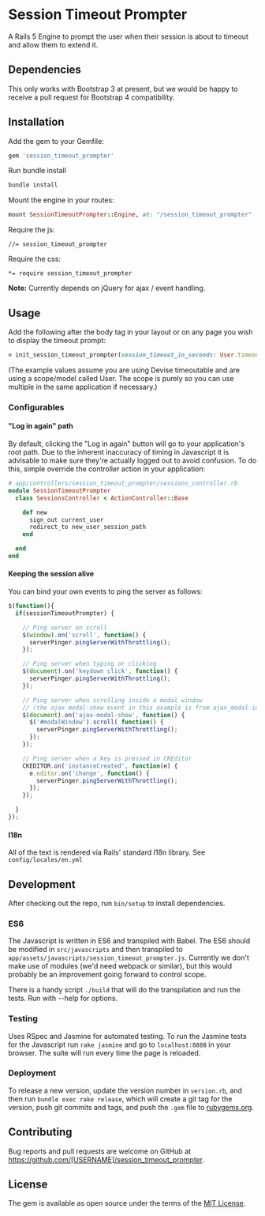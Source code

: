 # Session Timeout Prompter

A Rails 5 Engine to prompt the user when their session is about to timeout and allow them to extend it.

## Dependencies

This only works with Bootstrap 3 at present, but we would be happy to receive a pull request for Bootstrap 4 compatibility.

## Installation

Add the gem to your Gemfile:

```ruby
gem 'session_timeout_prompter'
```

Run bundle install

```ruby
bundle install
```

Mount the engine in your routes:

```ruby
mount SessionTimeoutPrompter::Engine, at: "/session_timeout_prompter"
```

Require the js:

```
//= session_timeout_prompter
```

Require the css:

```
*= require session_timeout_prompter
```

**Note:** Currently depends on jQuery for ajax / event handling.

## Usage

Add the following after the body tag in your layout or on any page you wish to display the timeout prompt:

```ruby
= init_session_timeout_prompter(session_timeout_in_seconds: User.timeout_in.to_i, seconds_to_warn_before_timeout: 305, scope: :user)
```
(The example values assume you are using Devise timeoutable and are using a scope/model called User. The scope is purely so you can use multiple in the same application if necessary.)


### Configurables

#### "Log in again" path
By default, clicking the "Log in again" button will go to your application's root path. Due to the inherent inaccuracy of timing in Javascript it is advisable to  make sure they're actually logged out to avoid confusion. To do this, simple override the controller action in your application:

```ruby
# app/controllers/session_timeout_prompter/sessions_controller.rb
module SessionTimeoutPrompter
  class SessionsController < ActionController::Base

    def new
      sign_out current_user
      redirect_to new_user_session_path
    end

  end
end
```

#### Keeping the session alive
You can bind your own events to ping the server as follows:

```javascript
$(function(){
  if(sessionTimeoutPrompter) {

    // Ping server on scroll
    $(window).on('scroll', function() {
      serverPinger.pingServerWithThrottling();
    });

    // Ping server when typing or clicking
    $(document).on('keydown click', function() {
      serverPinger.pingServerWithThrottling();
    });

    // Ping server when scrolling inside a modal window
    // (the ajax-modal-show event in this example is from ajax_modal in the epiJs gem)
    $(document).on('ajax-modal-show', function() {
      $('#modalWindow').scroll( function() {
        serverPinger.pingServerWithThrottling();
      });
    });

    // Ping server when a key is pressed in CKEditor
    CKEDITOR.on('instanceCreated', function(e) {
      e.editor.on('change', function() {
        serverPinger.pingServerWithThrottling();
      });
    });

  }
});
```

#### I18n
All of the text is rendered via Rails' standard I18n library. See `config/locales/en.yml`

## Development

After checking out the repo, run `bin/setup` to install dependencies.

### ES6

The Javascript is written in ES6 and transpiled with Babel. The ES6 should be modified in `src/javascripts` and then transpiled to `app/assets/javascripts/session_timeout_prompter.js`. Currently we don't make use of modules (we'd need webpack or similar), but this would probably be an improvement going forward to control scope.

There is a handy script `./build` that will do the transpilation and run the tests. Run with --help for options.

### Testing

Uses RSpec and Jasmine for automated testing. To run the Jasmine tests for the Javascript run `rake jasmine` and go to `localhost:8888` in your browser. The suite will run every time the page is reloaded.

### Deployment
To release a new version, update the version number in `version.rb`, and then run `bundle exec rake release`, which will create a git tag for the version, push git commits and tags, and push the `.gem` file to [rubygems.org](https://rubygems.org).

## Contributing

Bug reports and pull requests are welcome on GitHub at https://github.com/[USERNAME]/session_timeout_prompter.

## License

The gem is available as open source under the terms of the [MIT License](http://opensource.org/licenses/MIT).
